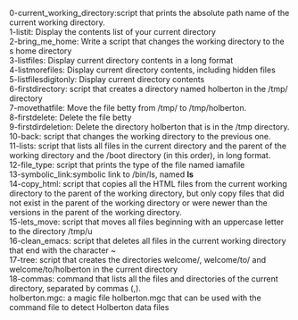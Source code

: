 0-current_working_directory:script that prints the absolute path name of the current working directory. \
1-listit: Display the contents list of your current directory \
2-bring_me_home: Write a script that changes the working directory to the s home directory \
3-listfiles: Display current directory contents in a long format \
4-listmorefiles: Display current directory contents, including hidden files \
5-listfilesdigitonly: Display current directory contents \
6-firstdirectory: script that creates a directory named holberton in the /tmp/ directory \
7-movethatfile: Move the file betty from /tmp/ to /tmp/holberton. \
8-firstdelete: Delete the file betty \
9-firstdirdeletion: Delete the directory holberton that is in the /tmp directory.\
10-back:  script that changes the working directory to the previous one.\
11-lists: script that lists all files  in the current directory and the parent of the working directory and the /boot directory (in this order), in long format. \
12-file_type:  script that prints the type of the file named iamafile \
13-symbolic_link:symbolic link to /bin/ls, named __ls__ \
14-copy_html: script that copies all the HTML files from the current working directory to the parent of the working directory, but only copy files that did not exist in the parent of the working directory or were newer than the versions in the parent of the working directory. \
15-lets_move: script that moves all files beginning with an uppercase letter to the directory /tmp/u \
16-clean_emacs: script that deletes all files in the current working directory that end with the character ~ \
17-tree: script that creates the directories welcome/, welcome/to/ and welcome/to/holberton in the current directory \
18-commas: command that lists all the files and directories of the current directory, separated by commas (,). \
holberton.mgc: a magic file holberton.mgc that can be used with the command file to detect Holberton data files